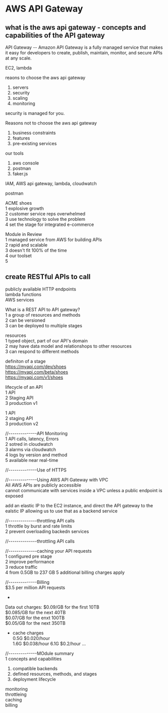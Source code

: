 # AWS API Gateway

## what is the aws api gateway - concepts and capabilities of the API gateway  

API Gateway -- Amazon API Gateway is a fully managed service that makes it easy for developers to create, publish, maintain, monitor, and secure APIs at any scale. 

EC2, lambda

reaons to choose the aws api gateway
1) servers  
2) security  
3) scaling  
4) monitoring  

security is managed for you.  


Reasons not to choose the aws api gateway
1) business constraints  
2) features  
3) pre-existing services  

our tools  
1) aws console  
2) postman  
3) faker.js  

IAM, AWS api gateway, lambda, cloudwatch    

postman

ACME shoes  
1 explosive growth  
2 customer service reps overwhelmed  
3 use technology to solve the problem  
4 set the stage for integrated e-commerce  

Module in Review  
1 managed service from AWS for building APIs  
2 rapid and scalable  
3 doesn't fit 100% of the time  
4 our toolset  
5    

## create RESTful APIs to call   
publicly available HTTP endpoints  
lambda functions  
AWS services   

What is a REST API to API gateway?   
1 a group of resources and methods  
2 can be versioned   
3 can be deployed to multiple stages  

 
 resources  
 1 typed object, part of our API's domain   
 2 may have data model and relationshops to other resources  
 3 can respond to different methods  


definiton of a stage  
https://myapi.com/dev/shoes  
https://myapi.com/beta/shoes   
https://myapi.com/v1/shoes  

lifecycle of an API  
1 API  
2 Staging API  
3 production v1  

1 API  
2 staging API  
3 production v2  

//--------------API Monitoring  
1 API calls, latency, Errors   
2 sotred in cloudwatch  
3 alarms via cloudwatch  
4 logs by version and method  
5 available near real-time  


//--------------Use of HTTPS   

  
//--------------Using AWS API Gateway with VPC    
All AWS APIs are publicly accessible  
cannot communicate with services inside a VPC unless a public endpoint is exposed  

add an elastic IP to the EC2 instance, and direct the API gateway to the ealstic IP allowing us to use that as a backend service  


//--------------throttling API calls  
1 throttle by burst and rate limits  
2 prevent overloading backedn services  


//--------------throttling API calls  



//--------------caching your API requests  
1 configured pre stage  
2 improve performance  
3 reduce traffic  
4 from 0.5GB to 237 GB
5 additional billing charges apply  


//--------------Billing  
$3.5 per million API requests

+ 

Data out charges:
$0.09/GB for the first 10TB  
$0.085/GB for the next 40TB  
$0.07/GB for the enxt 100TB  
$0.05/GB for the next 350TB

+ cache charges  
0.5G $0.020/hour  
1.6G $0.038/hour
6.1G $0.2/hour
...

//--------------MOdule summary  
1 concepts and capabilities  
 1) compatible backends  
 2) defined resources, methods, and stages  
 3) deployment lifecycle  

monitoring  
throttleing  
caching  
billing  



